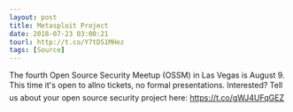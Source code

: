 ```yaml
---
layout: post
title: Metasploit Project
date: 2018-07-23 03:00:21
tourl: http://t.co/Y7tDS1MHez
tags: [Source]
---
```

The fourth Open Source Security Meetup (OSSM) in Las Vegas is August 9. This time it's open to allno tickets, no formal presentations. Interested? Tell us about your open source security project here: https://t.co/gWJ4UFqGEZ